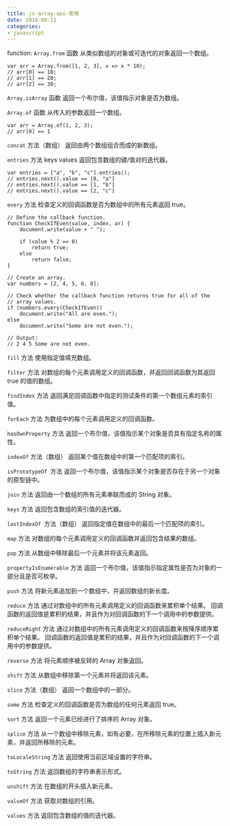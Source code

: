 ```yaml
---
title: js-array-api-常用
date: 2016-09-11
categories: 
- javascript
---
```


function:
``Array.from`` 函数
从类似数组的对象或可迭代的对象返回一个数组。
```
var arr = Array.from([1, 2, 3], x => x * 10);
// arr[0] == 10;
// arr[1] == 20;
// arr[2] == 30;
```

``Array.isArray`` 函数
返回一个布尔值，该值指示对象是否为数组。

``Array.of`` 函数
从传入的参数返回一个数组。
```
var arr = Array.of(1, 2, 3);
// arr[0] == 1 
```

``concat`` 方法（数组）
返回由两个数组组合而成的新数组。

``entries`` 方法 keys values
返回包含数组的键/值对的迭代器。

```
var entries = ["a", "b", "c"].entries();
// entries.next().value == [0, "a"]
// entries.next().value == [1, "b"]
// entries.next().value == [2, "c"] 
```

``every`` 方法
检查定义的回调函数是否为数组中的所有元素返回 true。

```
// Define the callback function.
function CheckIfEven(value, index, ar) {
    document.write(value + " ");

    if (value % 2 == 0)
        return true;
    else
        return false;
}

// Create an array.
var numbers = [2, 4, 5, 6, 8];

// Check whether the callback function returns true for all of the
// array values.
if (numbers.every(CheckIfEven))
    document.write("All are even.");
else
    document.write("Some are not even.");

// Output:
// 2 4 5 Some are not even.
```

``fill`` 方法
使用指定值填充数组。

``filter`` 方法
对数组的每个元素调用定义的回调函数，并返回回调函数为其返回 true 的值的数组。

``findIndex`` 方法
返回满足回调函数中指定的测试条件的第一个数组元素的索引值。

``forEach`` 方法
为数组中的每个元素调用定义的回调函数。

``hasOwnProperty`` 方法
返回一个布尔值，该值指示某个对象是否具有指定名称的属性。

``indexOf`` 方法（数组）
返回某个值在数组中的第一个匹配项的索引。

``isPrototypeOf ``方法
返回一个布尔值，该值指示某个对象是否存在于另一个对象的原型链中。

``join`` 方法
返回由一个数组的所有元素串联而成的 String 对象。

``keys`` 方法
返回包含数组的索引值的迭代器。

``lastIndexOf ``方法（数组）
返回指定值在数组中的最后一个匹配项的索引。

``map`` 方法
对数组的每个元素调用定义的回调函数并返回包含结果的数组。

``pop`` 方法
从数组中移除最后一个元素并将该元素返回。

``propertyIsEnumerable`` 方法
返回一个布尔值，该值指示指定属性是否为对象的一部分且是否可枚举。

``push`` 方法
将新元素追加到一个数组中，并返回数组的新长度。

``reduce`` 方法
通过对数组中的所有元素调用定义的回调函数来累积单个结果。  回调函数的返回值是累积的结果，并且作为对回调函数的下一个调用中的参数提供。  

``reduceRight`` 方法
通过对数组中的所有元素调用定义的回调函数来按降序顺序累积单个结果。  回调函数的返回值是累积的结果，并且作为对回调函数的下一个调用中的参数提供。  

``reverse`` 方法
将元素顺序被反转的 Array 对象返回。

``shift`` 方法
从数组中移除第一个元素并将返回该元素。

``slice`` 方法（数组）
返回一个数组中的一部分。

``some`` 方法
检查定义的回调函数是否为数组的任何元素返回 true。

``sort`` 方法
返回一个元素已经进行了排序的 Array 对象。

``splice`` 方法
从一个数组中移除元素，如有必要，在所移除元素的位置上插入新元素，并返回所移除的元素。

``toLocaleString`` 方法
返回使用当前区域设置的字符串。

``toString`` 方法
返回数组的字符串表示形式。

``unshift`` 方法
在数组的开头插入新元素。

``valueOf`` 方法
获取对数组的引用。

``values`` 方法
返回包含数组的值的迭代器。
